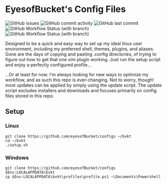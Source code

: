 # EyesofBucket's Config Files
![GitHub issues](https://img.shields.io/github/issues/EyesofBucket/configs) ![GitHub commit activity](https://img.shields.io/github/commit-activity/m/EyesofBucket/configs) ![GitHub last commit](https://img.shields.io/github/last-commit/EyesofBucket/configs) ![GitHub Workflow Status (with branch)](https://img.shields.io/github/actions/workflow/status/EyesofBucket/configs/main.yml?branch=main&label=main) ![GitHub Workflow Status (with branch)](https://img.shields.io/github/actions/workflow/status/EyesofBucket/configs/main.yml?branch=test&label=test)

Designed to be a quick and easy way to set up my ideal linux user environment, including my preferred shell, themes, plugins, and aliases.  Gone are the days of copying and pasting .config directories, of trying to figure out how to get that one vim plugin working.  Just run the setup script and enjoy a perfectly configured profile...

...Or at least for now.  I'm always looking for new ways to optimize my workflow, and as such this repo is ever-changing. Not to worry, though! most updates can be applied by simply using the update script.  The update script excludes installers and downloads and focuses primarily on config files stored in this repo.

## Setup
### Linux
```
git clone https://github.com/eyesofBucket/configs ~/bvkt
cd ~/bvkt
./setup.sh
```

### Windows 
```
git clone https://github.com/eyesofBucket/configs $Env:LOCALAPPDATA\bvkt
cp $Env:LOCALAPPDATA\bvkt\profiles\profile.ps1 ~\Documents\Powershell
```
